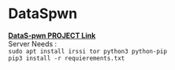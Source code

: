 # DataSpwn
[**DataS-pwn PROJECT Link**](https://github.com/users/Satcomx00-x00/projects/5)</br>
Server Needs : </br>
  ``sudo apt install irssi tor python3 python-pip``</br>
  ``pip3 install -r requierements.txt``</br>

